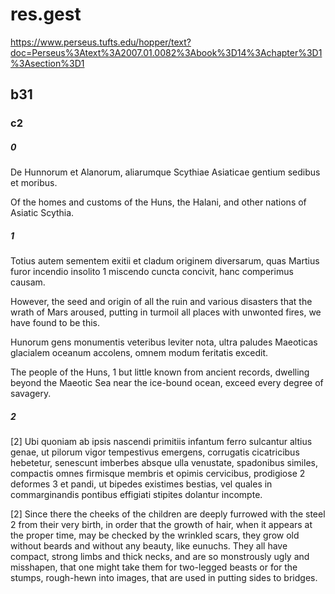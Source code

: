 # res.gest
https://www.perseus.tufts.edu/hopper/text?doc=Perseus%3Atext%3A2007.01.0082%3Abook%3D14%3Achapter%3D1%3Asection%3D1

## b31
### c2
##### 0
De Hunnorum et Alanorum, aliarumque Scythiae Asiaticae gentium sedibus et moribus.

Of the homes and customs of the Huns, the Halani, and other nations of Asiatic Scythia.
##### 1
Totius autem sementem exitii et cladum originem diversarum, quas Martius furor incendio insolito 1 miscendo cuncta concivit, hanc comperimus causam. 

However, the seed and origin of all the ruin and various disasters that the wrath of Mars aroused, putting in turmoil all places with unwonted fires, we have found to be this. 

Hunorum gens monumentis veteribus leviter nota, ultra paludes Maeoticas glacialem oceanum accolens, omnem modum feritatis excedit. 

The people of the Huns, 1 but little known from ancient records, dwelling beyond the Maeotic Sea near the ice-bound ocean, exceed every degree of savagery. 
##### 2
[2] Ubi quoniam ab ipsis nascendi primitiis infantum ferro sulcantur altius genae, ut pilorum vigor tempestivus emergens, corrugatis cicatricibus hebetetur, senescunt imberbes absque ulla venustate, spadonibus similes, compactis omnes firmisque membris et opimis cervicibus, prodigiose 2 deformes 3 et pandi, ut bipedes existimes bestias, vel quales in commarginandis pontibus effigiati stipites dolantur incompte.

[2] Since there the cheeks of the children are deeply furrowed with the steel 2 from their very birth, in order that the growth of hair, when it appears at the proper time, may be checked by the wrinkled scars, they grow old without beards and without any beauty, like eunuchs. They all have compact, strong limbs and thick necks, and are so monstrously ugly and misshapen, that one might take them for two-legged beasts or for the stumps, rough-hewn into images, that are used in putting sides to bridges.
